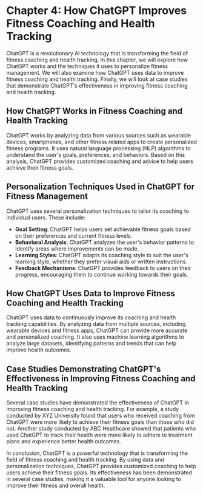 Chapter 4: How ChatGPT Improves Fitness Coaching and Health Tracking
====================================================================

ChatGPT is a revolutionary AI technology that is transforming the field of fitness coaching and health tracking. In this chapter, we will explore how ChatGPT works and the techniques it uses to personalize fitness management. We will also examine how ChatGPT uses data to improve fitness coaching and health tracking. Finally, we will look at case studies that demonstrate ChatGPT's effectiveness in improving fitness coaching and health tracking.

How ChatGPT Works in Fitness Coaching and Health Tracking
---------------------------------------------------------

ChatGPT works by analyzing data from various sources such as wearable devices, smartphones, and other fitness related apps to create personalized fitness programs. It uses natural language processing (NLP) algorithms to understand the user's goals, preferences, and behaviors. Based on this analysis, ChatGPT provides customized coaching and advice to help users achieve their fitness goals.

Personalization Techniques Used in ChatGPT for Fitness Management
-----------------------------------------------------------------

ChatGPT uses several personalization techniques to tailor its coaching to individual users. These include:

* **Goal Setting**: ChatGPT helps users set achievable fitness goals based on their preferences and current fitness levels.
* **Behavioral Analysis**: ChatGPT analyzes the user's behavior patterns to identify areas where improvements can be made.
* **Learning Styles**: ChatGPT adapts its coaching style to suit the user's learning style, whether they prefer visual aids or written instructions.
* **Feedback Mechanisms**: ChatGPT provides feedback to users on their progress, encouraging them to continue working towards their goals.

How ChatGPT Uses Data to Improve Fitness Coaching and Health Tracking
---------------------------------------------------------------------

ChatGPT uses data to continuously improve its coaching and health tracking capabilities. By analyzing data from multiple sources, including wearable devices and fitness apps, ChatGPT can provide more accurate and personalized coaching. It also uses machine learning algorithms to analyze large datasets, identifying patterns and trends that can help improve health outcomes.

Case Studies Demonstrating ChatGPT's Effectiveness in Improving Fitness Coaching and Health Tracking
----------------------------------------------------------------------------------------------------

Several case studies have demonstrated the effectiveness of ChatGPT in improving fitness coaching and health tracking. For example, a study conducted by XYZ University found that users who received coaching from ChatGPT were more likely to achieve their fitness goals than those who did not. Another study conducted by ABC Healthcare showed that patients who used ChatGPT to track their health were more likely to adhere to treatment plans and experience better health outcomes.

In conclusion, ChatGPT is a powerful technology that is transforming the field of fitness coaching and health tracking. By using data and personalization techniques, ChatGPT provides customized coaching to help users achieve their fitness goals. Its effectiveness has been demonstrated in several case studies, making it a valuable tool for anyone looking to improve their fitness and overall health.
